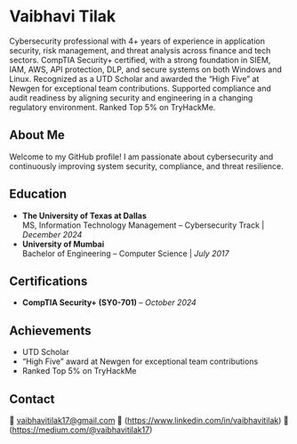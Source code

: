 # Vaibhavi Tilak

Cybersecurity professional with 4+ years of experience in application security, risk management, and threat analysis across finance and tech sectors. CompTIA Security+ certified, with a strong foundation in SIEM, IAM, AWS, API protection, DLP, and secure systems on both Windows and Linux. Recognized as a UTD Scholar and awarded the “High Five” at Newgen for exceptional team contributions. Supported compliance and audit readiness by aligning security and engineering in a changing regulatory environment. Ranked Top 5% on TryHackMe.

## About Me
Welcome to my GitHub profile! I am passionate about cybersecurity and continuously improving system security, compliance, and threat resilience.

## Education
- **The University of Texas at Dallas**  
  MS, Information Technology Management – Cybersecurity Track | *December 2024*  
- **University of Mumbai**  
  Bachelor of Engineering – Computer Science | *July 2017*

## Certifications
- **CompTIA Security+ (SY0-701)** – *October 2024*

## Achievements
- UTD Scholar  
- “High Five” award at Newgen for exceptional team contributions  
- Ranked Top 5% on TryHackMe  

## Contact
📧 vaibhavitilak17@gmail.com
🔗 (https://www.linkedin.com/in/vaibhavitilak)
🔗 (https://medium.com/@vaibhavitilak17)
 

